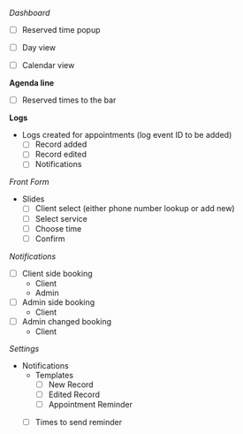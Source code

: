 
 
 *Dashboard*
- [ ] Reserved time popup

- [ ] Day view
- [ ] Calendar view




**Agenda line**
 - [ ] Reserved times to the bar
 
 **Logs**
- Logs created for appointments (log event ID to be added)
    - [ ] Record added
    - [ ] Record edited
    - [ ] Notifications

*Front Form*
- Slides
    - [ ] Client select (either phone number lookup or add new)
    - [ ] Select service
    - [ ] Choose time
    - [ ] Confirm

*Notifications*
- [ ] Client side booking
    - Client
    - Admin
- [ ] Admin side booking
    - Client
- [ ] Admin changed booking
    - Client
    
*Settings*
- Notifications
    - Templates
        - [ ] New Record
        - [ ] Edited Record
        - [ ] Appointment Reminder
    - [ ] Times to send reminder    

	






